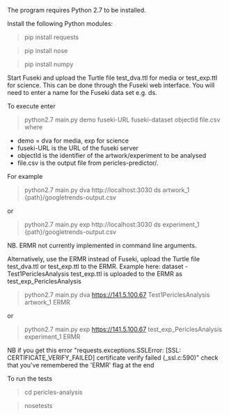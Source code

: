The program requires Python 2.7 to be installed.

Install the following Python modules:

> pip install requests

> pip install nose

> pip install numpy 

Start Fuseki and upload the Turtle file test_dva.ttl for media or test_exp.ttl for science.
This can be done through the Fuseki web interface. You will need to enter a name for the Fuseki data set e.g. ds.

To execute enter
> python2.7 main.py demo fuseki-URL fuseki-dataset objectId file.csv
where 
* demo = dva for media, exp for science
* fuseki-URL is the URL of the fuseki server
* objectId is the identifier of the artwork/experiment to be analysed
* file.csv is the output file from pericles-predictor/. 

For example

> python2.7 main.py dva http://localhost:3030 ds artwork_1 {path}/googletrends-output.csv 

or

> python2.7 main.py exp http://localhost:3030 ds experiment_1 {path}/googletrends-output.csv


NB. ERMR not currently implemented in command line arguments.

Alternatively, use the ERMR instead of Fuseki, upload the Turtle file test_dva.ttl or test_exp.ttl to the ERMR. Example here: dataset - Test1PericlesAnalysis test_exp.ttl is uploaded to the ERMR as test_exp_PericlesAnalysis

> python2.7 main.py dva https://141.5.100.67 Test1PericlesAnalysis artwork_1 ERMR

or

> python2.7 main.py exp https://141.5.100.67 test_exp_PericlesAnalysis experiment_1 ERMR

NB if you get this error "requests.exceptions.SSLError: [SSL: CERTIFICATE_VERIFY_FAILED] certificate verify failed (_ssl.c:590)"
check that you've remembered the 'ERMR' flag at the end


To run the tests

> cd pericles-analysis

> nosetests

